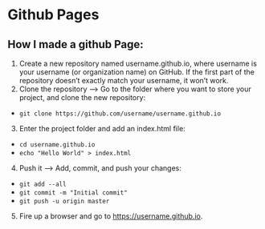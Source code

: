 # Github Pages

## How I made a github Page:
1. Create a new repository named username.github.io, where username is your username (or organization name) on GitHub. If the first part of the repository doesn’t exactly match your username, it won’t work.
2. Clone the repository --> Go to the folder where you want to store your project, and clone the new repository:
  * ```git clone https://github.com/username/username.github.io```
3. Enter the project folder and add an index.html file:
  * ```cd username.github.io```
  * ```echo "Hello World" > index.html```
4. Push it --> Add, commit, and push your changes:
  * ```git add --all```
  * ```git commit -m "Initial commit"```
  * ```git push -u origin master```
5. Fire up a browser and go to https://username.github.io.
